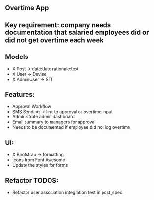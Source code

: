 ## Overtime App

## Key requirement: company needs documentation that salaried employees did or did not get overtime each week

## Models

- X Post -> date:date rationale:text
- X User -> Devise
- X AdminUser -> STI

## Features:
- Approval Workflow
- SMS Sending -> link to approval or overtime input
- Administrate admin dashboard
- Email summary to managers for approval
- Needs to be documented if employee did not log overtime

## UI:
- X Bootstrap -> formatting
- Icons from Font Awesome
- Update the styles for forms

## Refactor TODOS:
- Refactor user association integration test in post_spec